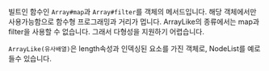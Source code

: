빌트인 함수인 `Array#map`과 `Array#filter`를 객체의 메서드입니다. 해당 객체에서만 사용가능함으로 함수형 프로그래밍과 거리가 멉니다. ArrayLike의 종류에서는 map과 filter을 사용할 수 없습니다. 그래서 다형성을 지원하기 어렵습니다.

`ArrayLike(유사배열)`은 length속성과 인덱싱된 요소를 가진 객체로, NodeList를 예로 들수 있습니다.
